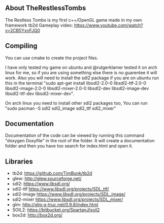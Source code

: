 ## About TheRestlessTombs
The Restless Tombs is my first c++/OpenGL game made in my own framework tb2d
Gameplay video: https://www.youtube.com/watch?v=2CB5YxnFJQ0

## Compiling

You can use cmake to create the project files.

I have only tested my game on ubuntu and @rutgerklamer tested it on arch linux for me, so if you are using something else there is no guarentee it will work.
Also you will need to install the sdl2 package if you are on ubuntu run this in the terminal
"sudo apt-get install libsdl2-2.0-0 libsdl2-ttf-2.0-0 libsdl2-image-2.0-0 libsdl2-mixer-2.0-0 libsdl2-dev libsdl2-image-dev libsdl2-ttf-dev libsdl2-mixer-dev".

On arch linux you need to install other sdl2 packages too, You can run "sudo pacman -S sdl2 sdl2_image sdl2_ttf sdl2_mixer"

## Documentation

Documentation of the code can be viewed by running this command "doxygen Doxyfile" in the root of the folder.
It will create a documentation folder and then you have too search for index.html and open it.

## Libraries

- tb2d: <https://github.com/TimBunk/tb2d>
- glew: <http://glew.sourceforge.net/>
- sdl2: <https://www.libsdl.org/>
- sdl2-ttf <https://www.libsdl.org/projects/SDL_ttf/>
- sdl2-image <https://www.libsdl.org/projects/SDL_image/>
- sdl2-mixer <https://www.libsdl.org/projects/SDL_mixer/>
- glm: <http://glm.g-truc.net/0.9.8/index.html>
- SOIL2: <https://bitbucket.org/SpartanJ/soil2>
- box2d: <http://box2d.org/>